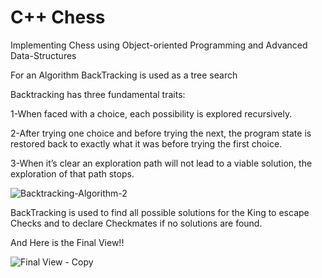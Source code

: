 # C++ Chess
Implementing Chess using Object-oriented Programming and Advanced Data-Structures 

For an Algorithm BackTracking is used as a tree search

Backtracking has three fundamental traits:

1-When faced with a choice, each possibility is explored recursively.

2-After trying one choice and before trying the next, the program state is restored back to exactly what it was before trying the first choice.

3-When it’s clear an exploration path will not lead to a viable solution, the exploration of that path stops.

![Backtracking-Algorithm-2](https://user-images.githubusercontent.com/40712708/223151334-f858d315-1d68-497b-97a6-47335f467d84.png)

BackTracking is used to find all possible solutions for the King to escape Checks and to declare Checkmates if no solutions are found.


And Here is the Final View!!

![Final View - Copy](https://user-images.githubusercontent.com/40712708/223150614-44698b98-f407-4204-880d-ca901cc66daf.jpg)
